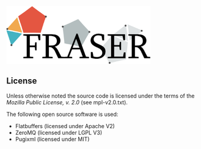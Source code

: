 <img src="doc/images/FRASER_logo.png" height="150px" />

License
-------

Unless otherwise noted the source code is licensed under the
terms of the *Mozilla Public License, v. 2.0* (see mpl-v2.0.txt).

The following open source software is used:

 - Flatbuffers (licensed under Apache V2)
 - ZeroMQ (licensed under LGPL V3)
 - Pugixml (licensed under MIT)


[German Aerospace Center (DLR)]: http://www.dlr.de/irs/en/
